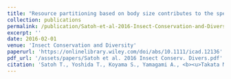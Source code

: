 ```yaml
---
title: "Resource partitioning based on body size contributes to the species diversity of wood‐boring beetles and arboreal nesting ants"
collection: publications
permalink: /publication/Satoh-et-al-2016-Insect-Conservation-and-Diversity
excerpt: ''
date: 2016-02-01
venue: 'Insect Conservation and Diversity'
paperurl: 'https://onlinelibrary.wiley.com/doi/abs/10.1111/icad.12136'
pdf_url: '/assets/papers/Satoh et al. 2016 Insect Conserv. Divers.pdf'
citation: 'Satoh T., Yoshida T., Koyama S., Yamagami A., <b><u>Takata M.</u></b>, Doi H., Kurachi T., Hayashi S., Hirobe T., Hata Y. (2016) <b><i>Insect Conservation and Diversity</i></b> 9: 4-12.'
---
```


<!-- 論文の要約・解説など入れたければここ打つ -->
